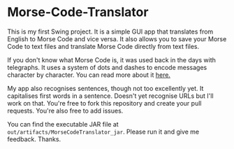 # Morse-Code-Translator

This is my first Swing project. It is a simple GUI app that translates from English to Morse Code and vice versa. It also allows you to save your Morse Code to text files and translate Morse Code directly from text files.

If you don't know what Morse Code is, it was used back in the days with telegraphs. It uses a system of dots and dashes to encode messages character by character. You can read more about it [here.](https://en.m.wikipedia.org/wiki/Morse_code)

My app also recognises sentences, though not too excellently yet. It capitalises first words in a sentence. Doesn't yet recognise URLs but I'll work on that. You're free to fork this repository and create your pull requests. You're also free to add issues.

You can find the executable JAR file at `out/artifacts/MorseCodeTranslator_jar`. Please run it and give me feedback. Thanks.
